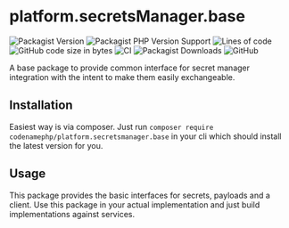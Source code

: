 # platform.secretsManager.base

![Packagist Version](https://img.shields.io/packagist/v/codenamephp/deployer.secrets.base)
![Packagist PHP Version Support](https://img.shields.io/packagist/php-v/codenamephp/deployer.secrets.base)
![Lines of code](https://img.shields.io/tokei/lines/github/codenamephp/deployer.secrets.base)
![GitHub code size in bytes](https://img.shields.io/github/languages/code-size/codenamephp/deployer.secrets.base)
![CI](https://github.com/codenamephp/deployer.secrets.base/workflows/CI/badge.svg)
![Packagist Downloads](https://img.shields.io/packagist/dt/codenamephp/deployer.secrets.base)
![GitHub](https://img.shields.io/github/license/codenamephp/deployer.secrets.base)

A base package to provide common interface for secret manager integration with the intent to make them easily exchangeable.

## Installation

Easiest way is via composer. Just run `composer require codenamephp/platform.secretsmanager.base` in your cli which should install the latest version for you.

## Usage

This package provides the basic interfaces for secrets, payloads and a client. Use this package in your actual implementation and
just build implementations against services.
